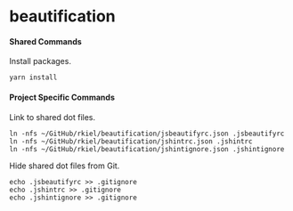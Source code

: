 # beautification

#### Shared Commands

Install packages.

```unix
yarn install
```

#### Project Specific Commands

Link to shared dot files.

```unix
ln -nfs ~/GitHub/rkiel/beautification/jsbeautifyrc.json .jsbeautifyrc
ln -nfs ~/GitHub/rkiel/beautification/jshintrc.json .jshintrc
ln -nfs ~/GitHub/rkiel/beautification/jshintignore.json .jshintignore

```

Hide shared dot files from Git.

```unix
echo .jsbeautifyrc >> .gitignore
echo .jshintrc >> .gitignore
echo .jshintignore >> .gitignore
```
